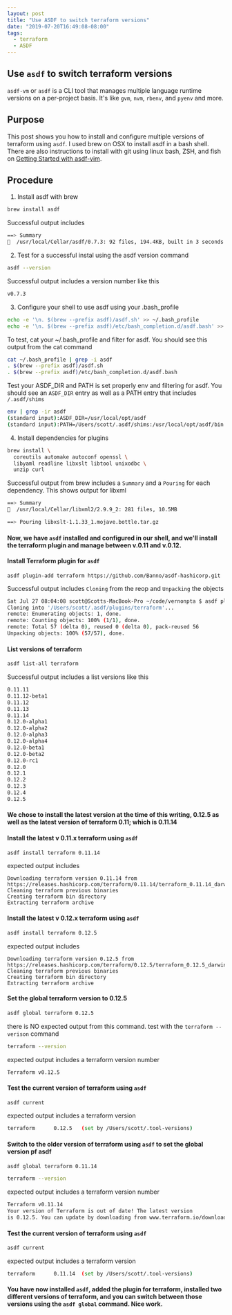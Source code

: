 ```yaml
---
layout: post
title: "Use ASDF to switch terraform versions"
date: "2019-07-20T16:49:08-08:00"
tags:
  - terraform
  - ASDF
---
```


## Use `asdf` to switch terraform versions
`asdf-vm` or `asdf` is a CLI tool that manages multiple language runtime versions on a per-project basis. It's like `gvm`, `nvm`, `rbenv`, and `pyenv` and more.

## Purpose
This post shows you how to install and configure multiple versions of terraform using `asdf`. I used brew on OSX to install asdf in a bash shell. There are also instructions to install with git using linux bash, ZSH, and fish on [Getting Started with asdf-vim](https://asdf-vm.com/#/core-manage-asdf-vm).

## Procedure

1. Install asdf with brew
```bash
brew install asdf
```

Successful output includes
``` bash
==> Summary
🍺  /usr/local/Cellar/asdf/0.7.3: 92 files, 194.4KB, built in 3 seconds
```

2. Test for a successful instal using the asdf version command
```bash
asdf --version
```

Successful output includes a version number like this
``` bash
v0.7.3
```

3. Configure your shell to use asdf using your .bash_profile
```bash
echo -e '\n. $(brew --prefix asdf)/asdf.sh' >> ~/.bash_profile
echo -e '\n. $(brew --prefix asdf)/etc/bash_completion.d/asdf.bash' >> ~/.bash_profile
```
To test, cat your ~/.bash_profile and filter for asdf. You should see this output from the cat command
``` bash
cat ~/.bash_profile | grep -i asdf
. $(brew --prefix asdf)/asdf.sh
. $(brew --prefix asdf)/etc/bash_completion.d/asdf.bash
```

Test your ASDF_DIR and PATH is set properly env and filtering for asdf. You should see an `ASDF_DIR` entry as well as a PATH entry that includes `/.asdf/shims`
```bash
env | grep -ir asdf
(standard input):ASDF_DIR=/usr/local/opt/asdf
(standard input):PATH=/Users/scott/.asdf/shims:/usr/local/opt/asdf/bin:/Users/scott/.gem/ruby/2.6.0/bin:/Users/scott/.rbenv/shims:/usr/local/opt/ruby/bin:/Users/scott/anaconda3/bin:/usr/local/bin:/usr/local/sbin:/usr/local/bin:/usr/bin:/bin:/usr/sbin:/sbin:/Users/scott/bin
```

4. Install dependencies for plugins
```bash
brew install \
  coreutils automake autoconf openssl \
  libyaml readline libxslt libtool unixodbc \
  unzip curl
```

Successful output from brew includes a `Summary` and a `Pouring` for each dependency. This shows output for libxml
``` bash
==> Summary
🍺  /usr/local/Cellar/libxml2/2.9.9_2: 281 files, 10.5MB

==> Pouring libxslt-1.1.33_1.mojave.bottle.tar.gz
```

#### Now, we have `asdf` installed and configured in our shell, and we'll install the terraform plugin and manage between v.0.11 and v.0.12.

#### Install Terraform plugin for `asdf`
```
asdf plugin-add terraform https://github.com/Banno/asdf-hashicorp.git
```
Successful output includes `Cloning` from the reop and `Unpacking` the objects
```bash
Sat Jul 27 08:04:08 scott@Scotts-MacBook-Pro ~/code/vernonpta $ asdf plugin-add terraform https://github.com/Banno/asdf-hashicorp.git
Cloning into '/Users/scott/.asdf/plugins/terraform'...
remote: Enumerating objects: 1, done.
remote: Counting objects: 100% (1/1), done.
remote: Total 57 (delta 0), reused 0 (delta 0), pack-reused 56
Unpacking objects: 100% (57/57), done.
```

#### List versions of terraform
```bash
asdf list-all terraform
```
Successful output includes a list versions like this
``` bash
0.11.11
0.11.12-beta1
0.11.12
0.11.13
0.11.14
0.12.0-alpha1
0.12.0-alpha2
0.12.0-alpha3
0.12.0-alpha4
0.12.0-beta1
0.12.0-beta2
0.12.0-rc1
0.12.0
0.12.1
0.12.2
0.12.3
0.12.4
0.12.5
```

#### We chose to install the latest version at the time of this writing, 0.12.5 as well as the latest version of terraform 0.11; which is 0.11.14

#### Install the latest v 0.11.x terraform using `asdf`
```bash
asdf install terraform 0.11.14
```

expected output includes
```
Downloading terraform version 0.11.14 from https://releases.hashicorp.com/terraform/0.11.14/terraform_0.11.14_darwin_amd64.zip
Cleaning terraform previous binaries
Creating terraform bin directory
Extracting terraform archive
```
#### Install the latest v 0.12.x terraform using `asdf`
```bash
asdf install terraform 0.12.5
```
expected output includes
```
Downloading terraform version 0.12.5 from https://releases.hashicorp.com/terraform/0.12.5/terraform_0.12.5_darwin_amd64.zip
Cleaning terraform previous binaries
Creating terraform bin directory
Extracting terraform archive
```

#### Set the global terraform version to 0.12.5
```bash
asdf global terraform 0.12.5
```
there is NO expected output from this command. test with the `terraform --verison` command

```bash
terraform --version
```
expected output includes a terraform version number
```bash
Terraform v0.12.5
```
#### Test the current version of terraform using `asdf`
```bash
asdf current
```
expected output includes a terraform version
```bash
terraform      0.12.5   (set by /Users/scott/.tool-versions)
```

#### Switch to the older version of terraform using `asdf` to set the global version pf asdf


```bash
asdf global terraform 0.11.14
```

```bash
terraform --version
```
expected output includes a terraform version number
```bash
Terraform v0.11.14
Your version of Terraform is out of date! The latest version
is 0.12.5. You can update by downloading from www.terraform.io/downloads.html
```

#### Test the current version of terraform using `asdf`
```bash
asdf current
```

expected output includes a terraform version
```bash
terraform      0.11.14  (set by /Users/scott/.tool-versions)
```

#### You have now installed `asdf`, added the plugin for terraform, installed two different versions of terraform, and you can switch between those versions using the `asdf global` command. Nice work.
